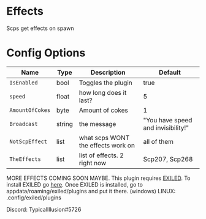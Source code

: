 # Effects
Scps get effects on spawn
# Config Options
| Name | Type | Description | Default |
| --- | --- | --- | --- |
| `IsEnabled` | bool | Toggles the plugin | true |
| `speed`| float | how long does it last? | 5 |
| `AmountOfCokes`| byte | Amount of cokes | 1 |
| `Broadcast` | string | the message | "You have speed and invisibility!" |
| `NotScpEffect` | list | what scps WONT the effects work on | all of them |
| `TheEffects` | list | list of effects. 2 right now| Scp207, Scp268 |


MORE EFFECTS COMING SOON MAYBE.
This plugin requires [EXILED](https://github.com/galaxy119/EXILED/releases/tag/2.1.19).
To install EXILED go [here](https://www.youtube.com/watch?v=EUfzj8OWvQU).
Once EXILED is installed, go to appdata/roaming/exiled/plugins and put it there. (windows)
LINUX: .config/exiled/plugins

Discord: TypicalIllusion#5726

